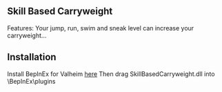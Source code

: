 ## Skill Based Carryweight
Features:
Your jump, run, swim and sneak level can increase your carryweight...

## Installation
Install BepInEx for Valheim [here](https://valheim.thunderstore.io/package/denikson/BepInExPack_Valheim/)
Then drag SkillBasedCarryweight.dll into <GameLocation>\BepInEx\plugins

